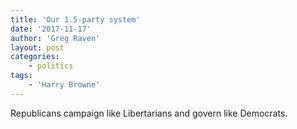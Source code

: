 ```yaml
---
title: 'Our 1.5-party system'
date: '2017-11-17'
author: 'Greg Raven'
layout: post
categories:
    - politics
tags:
    - 'Harry Browne'
---
```


Republicans campaign like Libertarians and govern like Democrats.

<div class="grammarly-disable-indicator"></div>